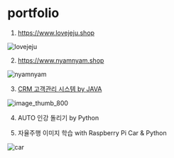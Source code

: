 # portfolio

1. https://www.lovejeju.shop

![lovejeju](https://user-images.githubusercontent.com/85912460/126598877-16900526-eb36-435a-8155-52f52a660bcc.jpg)

2. https://www.nyamnyam.shop

![nyamnyam](https://user-images.githubusercontent.com/85912460/126598964-5a165600-f7d6-4e6e-a4f6-a62a9fca7ed6.jpg)

3. [CRM 고객관리 시스템 by JAVA](https://www.miricanvas.com/v/1cg0uc)

![image_thumb_800](https://user-images.githubusercontent.com/85912460/126600418-68f4a504-5b8c-4966-981c-55e9c4974511.png)


4. AUTO 인강 돌리기 by Python


5. 자율주행 이미지 학습 with Raspberry Pi Car & Python

![car](https://user-images.githubusercontent.com/85912460/126601273-63c8bc21-38a6-4159-a95c-8af6db795aef.jpg)
